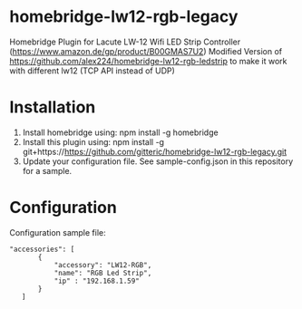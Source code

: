 # homebridge-lw12-rgb-legacy

Homebridge Plugin for Lacute LW-12 Wifi LED Strip Controller (https://www.amazon.de/gp/product/B00GMAS7U2)
Modified Version of https://github.com/alex224/homebridge-lw12-rgb-ledstrip to make it work with different lw12 (TCP API instead of UDP)

# Installation

1. Install homebridge using: npm install -g homebridge
2. Install this plugin using: npm install -g git+https://https://github.com/gitteric/homebridge-lw12-rgb-legacy.git
3. Update your configuration file. See sample-config.json in this repository for a sample. 

# Configuration

Configuration sample file:

 ```
"accessories": [
		{
			"accessory": "LW12-RGB",
			"name": "RGB Led Strip",
			"ip" : "192.168.1.59"
		}
    ]

```
